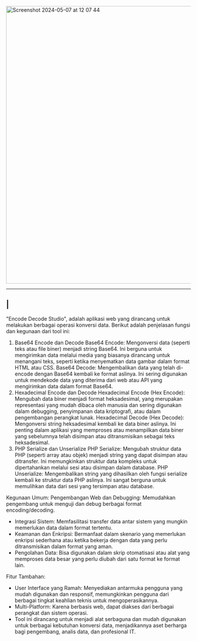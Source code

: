 
<img width="756" alt="Screenshot 2024-05-07 at 12 07 44" src="https://github.com/it-t4mpan/EncodeDecode-Studio/assets/168879273/5fff03e1-9dea-404c-befd-10330d6ddcde">

-------------------------
|
-------------------------

"Encode Decode Studio", adalah aplikasi web yang dirancang untuk melakukan berbagai operasi konversi data. Berikut adalah penjelasan fungsi dan kegunaan dari tool ini:

1. Base64 Encode dan Decode
Base64 Encode: Mengonversi data (seperti teks atau file biner) menjadi string Base64. Ini berguna untuk mengirimkan data melalui media yang biasanya dirancang untuk menangani teks, seperti ketika menyematkan data gambar dalam format HTML atau CSS.
Base64 Decode: Mengembalikan data yang telah di-encode dengan Base64 kembali ke format aslinya. Ini sering digunakan untuk mendekode data yang diterima dari web atau API yang mengirimkan data dalam format Base64.
2. Hexadecimal Encode dan Decode
Hexadecimal Encode (Hex Encode): Mengubah data biner menjadi format heksadesimal, yang merupakan representasi yang mudah dibaca oleh manusia dan sering digunakan dalam debugging, penyimpanan data kriptografi, atau dalam pengembangan perangkat lunak.
Hexadecimal Decode (Hex Decode): Mengonversi string heksadesimal kembali ke data biner aslinya. Ini penting dalam aplikasi yang memproses atau menampilkan data biner yang sebelumnya telah disimpan atau ditransmisikan sebagai teks heksadesimal.
3. PHP Serialize dan Unserialize
PHP Serialize: Mengubah struktur data PHP (seperti array atau objek) menjadi string yang dapat disimpan atau ditransfer. Ini memungkinkan struktur data kompleks untuk dipertahankan melalui sesi atau disimpan dalam database.
PHP Unserialize: Mengembalikan string yang dihasilkan oleh fungsi serialize kembali ke struktur data PHP aslinya. Ini sangat berguna untuk memulihkan data dari sesi yang tersimpan atau database.

Kegunaan Umum:
Pengembangan Web dan Debugging: Memudahkan pengembang untuk menguji dan debug berbagai format encoding/decoding.
- Integrasi Sistem: Memfasilitasi transfer data antar sistem yang mungkin memerlukan data dalam format tertentu.
- Keamanan dan Enkripsi: Bermanfaat dalam skenario yang memerlukan enkripsi sederhana atau ketika bekerja dengan data yang perlu ditransmisikan dalam format yang aman.
- Pengolahan Data: Bisa digunakan dalam skrip otomatisasi atau alat yang memproses data besar yang perlu diubah dari satu format ke format lain.

Fitur Tambahan:
- User Interface yang Ramah: Menyediakan antarmuka pengguna yang mudah digunakan dan responsif, memungkinkan pengguna dari berbagai tingkat keahlian teknis untuk mengoperasikannya.
- Multi-Platform: Karena berbasis web, dapat diakses dari berbagai perangkat dan sistem operasi.
- Tool ini dirancang untuk menjadi alat serbaguna dan mudah digunakan untuk berbagai kebutuhan konversi data, menjadikannya aset berharga bagi pengembang, analis data, dan profesional IT.
